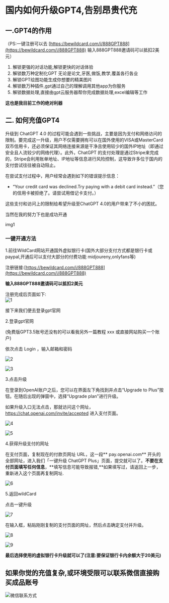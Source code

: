 # &#x20;国内如何升级GPT4,告别昂贵代充

## &#x20;一.GPT4的作用

（PS:一键注册可以去 [https://bewildcard.com/i/888GPT888](https://bewildcard.com/i/888GPT888) 输入888GPT888邀请码可以抵扣2美元）

1.  解锁更强的对话功能,解锁更快的对话体验
2.  解锁数万种定制化GPT 无论是论文,牙医,做饭,教学,覆盖各行各业
3.  解锁GPT绘图功能生成你想要的精美图片
4.  解锁数万种插件,gpt通过自己的理解调用其他app为你服务
5.  解锁数据处理,直接由gpt云服务器帮你完成数据处理,excel编辑等工作

**这也是我目前工作的绝对利器**

## &#x20;二. 如何充值GPT4

升级到 ChatGPT 4.0 的过程可能会遇到一些挑战，主要是因为支付和网络访问的限制。要完成这一升级，用户不仅需要拥有可以在国外使用的VISA或MasterCard双币信用卡，还必须保证其网络连接来源是干净且使用较少的国外IP地址（即通过安全且人流较少的网络代理）。此外，ChatGPT 的支付处理是通过Stripe来完成的，Stripe会利用账单地址、IP地址等信息进行风险控制，这导致许多位于国内的支付尝试往往被自动阻止。

在尝试支付过程中，用户经常会遇到如下的错误提示信息：

*   “Your credit card was declined.Try paying with a debit card instead.”（您的信用卡被拒绝了。请尝试用借记卡支付。）

这些支付和访问上的限制给希望升级至ChatGPT 4.0的用户带来了不小的困扰。

当然在我的努力下也是成功开通

img1

### **一键开通方法**

1.前往WildCard网站开通国外虚拟银行卡(国外大部分支付方式都是银行卡或paypal,开通后可以支付大部分的付费功能 midjoureny,onlyfans等)

注册链接:[https://bewildcard.com/i/888GPT888](https://bewildcard.com/i/888GPT888)

**输入888GPT888邀请码可以抵扣2美元**

注册完成后页面如下:\
![1](img/gpt4rt/1.png)

接下来我们便去登录gpt官网

2.登录gpt官网

(免费版GPT3.5账号还没有的可以看我另外一篇教程 xxx 或直接网站购买一个账户)

依次点击 Login ，输入邮箱和密码

![2](img/gpt4rt/2.png)

![3](img/gpt4rt/3.png)

3.点击升级

在登录到OpenAI账户之后，您可以在界面左下角找到并点击“Upgrade to Plus”按钮。在随后出现的弹窗中，选择“Upgrade plan”进行升级。

如果升级入口无法点击，那就访问这个网址，<https://chat.openai.com/invite/accepted> 进入支付页面。

![4](img/gpt4rt/4.png)

![5](img/gpt4rt/5.png)

4.获得升级支付的网址

在支付页面，复制现在的付款页网址 URL，这一段\*\* pay.openai.com\*\* 开头的全部网址，进入我们「一键升级 ChatGPT Plus」页面，提交就可以了。**不要在支付页面填写任何信息**，**填写信息可能导致报错,**如果填写过，请返回上一步，重新进入这个页面再复制网址.

![6](img/gpt4rt/6.png)

5.返回wildCard

点击一键升级

![7](img/gpt4rt/7.png)

在输入框，粘贴刚刚复制的支付页面的网址，然后点击确定支付并升级。

![8](img/gpt4rt/8.png)

![9](img/gpt4rt/9.png)

**最后选择使用的虚拟银行卡升级就可以了(注意:要保证银行卡内余额大于20美元)**



## &#x20;如果你觉的充值复杂,或环境受限可以联系微信直接购买成品账号
![微信联系方式](img/QRcode.jpg "微信号:AI-littlezhang")
